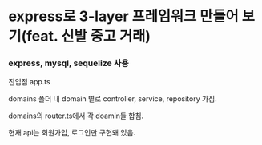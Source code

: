 # express로 3-layer 프레임워크 만들어 보기(feat. 신발 중고 거래)
### express, mysql, sequelize 사용

진입점 app.ts

domains 폴더 내 domain 별로 controller, service, repository 가짐.

domains의 router.ts에서 각 doamin들 합침.

현재 api는 회원가입, 로그인만 구현돼 있음.
